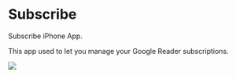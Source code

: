 Subscribe
=========

Subscribe iPhone App.

This app used to let you manage your Google Reader subscriptions.

![](https://cloud.githubusercontent.com/assets/133809/2909818/05f754f6-d638-11e3-8d19-153dde13a90e.png)
